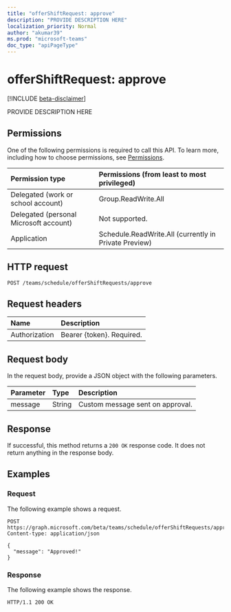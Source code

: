 ```yaml
---
title: "offerShiftRequest: approve"
description: "PROVIDE DESCRIPTION HERE"
localization_priority: Normal
author: "akumar39"
ms.prod: "microsoft-teams"
doc_type: "apiPageType"
---
```


# offerShiftRequest: approve

[!INCLUDE [beta-disclaimer](../../includes/beta-disclaimer.md)]

PROVIDE DESCRIPTION HERE

## Permissions

One of the following permissions is required to call this API. To learn more, including how to choose permissions, see [Permissions](/graph/permissions-reference).

| Permission type                        | Permissions (from least to most privileged) |
|:---------------------------------------|:--------------------------------------------|
| Delegated (work or school account)     | Group.ReadWrite.All |
| Delegated (personal Microsoft account) | Not supported. |
| Application                            | Schedule.ReadWrite.All (currently in Private Preview) |

## HTTP request

<!-- { "blockType": "ignored" } -->

```http
POST /teams/schedule/offerShiftRequests/approve
```

## Request headers

| Name          | Description   |
|:--------------|:--------------|
| Authorization | Bearer {token}. Required. |

## Request body

In the request body, provide a JSON object with the following parameters.

| Parameter    | Type        | Description |
|:-------------|:------------|:------------|
|message|String|Custom message sent on approval.|

## Response

If successful, this method returns a `200 OK` response code. It does not return anything in the response body.

## Examples

### Request

The following example shows a request.
<!-- {
  "blockType": "request",
  "name": "offershiftrequest_approve"
}-->

```http
POST https://graph.microsoft.com/beta/teams/schedule/offerShiftRequests/approve
Content-type: application/json

{
  "message": "Approved!"
}
```

### Response

The following example shows the response.
<!-- {
  "blockType": "response",
  "truncated": true,
  "@odata.type": "microsoft.graph.None"
} -->

```http
HTTP/1.1 200 OK
```

<!-- uuid: 16cd6b66-4b1a-43a1-adaf-3a886856ed98
2019-02-04 14:57:30 UTC -->
<!-- {
  "type": "#page.annotation",
  "description": "offerShiftRequest: approve",
  "keywords": "",
  "section": "documentation",
  "tocPath": ""
}-->

